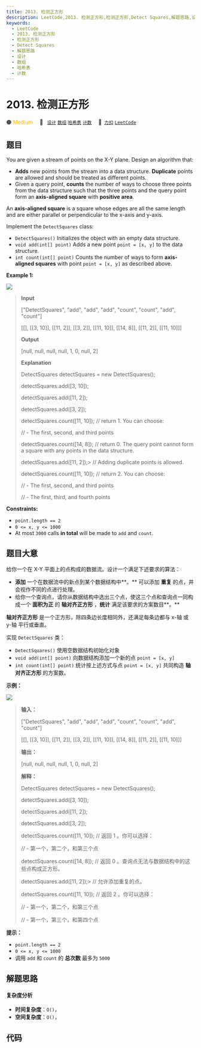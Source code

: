 ```yaml
---
title: 2013. 检测正方形
description: LeetCode,2013. 检测正方形,检测正方形,Detect Squares,解题思路,设计,数组,哈希表,计数
keywords:
  - LeetCode
  - 2013. 检测正方形
  - 检测正方形
  - Detect Squares
  - 解题思路
  - 设计
  - 数组
  - 哈希表
  - 计数
---
```


# 2013. 检测正方形

🟠 <font color=#ffb800>Medium</font>&emsp; 🔖&ensp; [`设计`](/tag/design.md) [`数组`](/tag/array.md) [`哈希表`](/tag/hash-table.md) [`计数`](/tag/counting.md)&emsp; 🔗&ensp;[`力扣`](https://leetcode.cn/problems/detect-squares) [`LeetCode`](https://leetcode.com/problems/detect-squares)

## 题目

You are given a stream of points on the X-Y plane. Design an algorithm that:

  * **Adds** new points from the stream into a data structure. **Duplicate** points are allowed and should be treated as different points.
  * Given a query point, **counts** the number of ways to choose three points from the data structure such that the three points and the query point form an **axis-aligned square** with **positive area**.

An **axis-aligned square** is a square whose edges are all the same length and
are either parallel or perpendicular to the x-axis and y-axis.

Implement the `DetectSquares` class:

  * `DetectSquares()` Initializes the object with an empty data structure.
  * `void add(int[] point)` Adds a new point `point = [x, y]` to the data structure.
  * `int count(int[] point)` Counts the number of ways to form **axis-aligned squares** with point `point = [x, y]` as described above.



**Example 1:**

![](https://assets.leetcode.com/uploads/2021/09/01/image.png)

> 
> 
> 
> 
> 
> **Input**
> 
> ["DetectSquares", "add", "add", "add", "count", "count", "add", "count"]
> 
> [[], [[3, 10]], [[11, 2]], [[3, 2]], [[11, 10]], [[14, 8]], [[11, 2]], [[11, 10]]]
> 
> **Output**
> 
> [null, null, null, null, 1, 0, null, 2]
> 
> 
> 
> **Explanation**
> 
> DetectSquares detectSquares = new DetectSquares();
> 
> detectSquares.add([3, 10]);
> 
> detectSquares.add([11, 2]);
> 
> detectSquares.add([3, 2]);
> 
> detectSquares.count([11, 10]); // return 1. You can choose:
> 
> > 
> > 
> > 
> > 
> > 
> > 
> > 
>    //   - The first, second, and third points
> 
> detectSquares.count([14, 8]);  // return 0. The query point cannot form a square with any points in the data structure.
> 
> detectSquares.add([11, 2]);> 
> // Adding duplicate points is allowed.
> 
> detectSquares.count([11, 10]); // return 2. You can choose:
> 
> > 
> > 
> > 
> > 
> > 
> > 
> > 
>    //   - The first, second, and third points
> 
> > 
> > 
> > 
> > 
> > 
> > 
> > 
>    //   - The first, third, and fourth points

**Constraints:**

  * `point.length == 2`
  * `0 <= x, y <= 1000`
  * At most `3000` calls **in total** will be made to `add` and `count`.


## 题目大意

给你一个在 X-Y 平面上的点构成的数据流。设计一个满足下述要求的算法：

  * **添加** 一个在数据流中的新点到某个数据结构中**。** 可以添加 **重复** 的点，并会视作不同的点进行处理。
  * 给你一个查询点，请你从数据结构中选出三个点，使这三个点和查询点一同构成一个 **面积为正** 的 **轴对齐正方形** ，**统计** 满足该要求的方案数目**。**

**轴对齐正方形** 是一个正方形，除四条边长度相同外，还满足每条边都与 x-轴 或 y-轴 平行或垂直。

实现 `DetectSquares` 类：

  * `DetectSquares()` 使用空数据结构初始化对象
  * `void add(int[] point)` 向数据结构添加一个新的点 `point = [x, y]`
  * `int count(int[] point)` 统计按上述方式与点 `point = [x, y]` 共同构造 **轴对齐正方形** 的方案数。



**示例：**

![](https://assets.leetcode.com/uploads/2021/09/01/image.png)

> 
> 
> 
> 
> 
> **输入：**
> 
> ["DetectSquares", "add", "add", "add", "count", "count", "add", "count"]
> 
> [[], [[3, 10]], [[11, 2]], [[3, 2]], [[11, 10]], [[14, 8]], [[11, 2]], [[11, 10]]]
> 
> **输出：**
> 
> [null, null, null, null, 1, 0, null, 2]
> 
> 
> 
> **解释：**
> 
> DetectSquares detectSquares = new DetectSquares();
> 
> detectSquares.add([3, 10]);
> 
> detectSquares.add([11, 2]);
> 
> detectSquares.add([3, 2]);
> 
> detectSquares.count([11, 10]); // 返回 1 。你可以选择：
> 
> > 
> > 
> > 
> > 
> > 
> > 
> > 
>    //   - 第一个，第二个，和第三个点
> 
> detectSquares.count([14, 8]);  // 返回 0 。查询点无法与数据结构中的这些点构成正方形。
> 
> detectSquares.add([11, 2]);> 
> // 允许添加重复的点。
> 
> detectSquares.count([11, 10]); // 返回 2 。你可以选择：
> 
> > 
> > 
> > 
> > 
> > 
> > 
> > 
>    //   - 第一个，第二个，和第三个点
> 
> > 
> > 
> > 
> > 
> > 
> > 
> > 
>    //   - 第一个，第三个，和第四个点
> 
> 



**提示：**

  * `point.length == 2`
  * `0 <= x, y <= 1000`
  * 调用 `add` 和 `count` 的 **总次数** 最多为 `5000`


## 解题思路

#### 复杂度分析

- **时间复杂度**：`O()`，
- **空间复杂度**：`O()`，

## 代码

```javascript

```